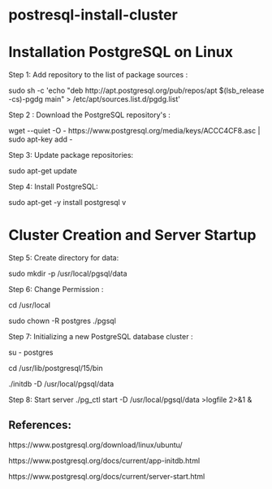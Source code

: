 # postresql-install-cluster
# Installation PostgreSQL on Linux 

<p>Step 1: Add repository to the list of package sources :</p>
<p>sudo sh -c 'echo "deb http://apt.postgresql.org/pub/repos/apt $(lsb_release -cs)-pgdg main" > /etc/apt/sources.list.d/pgdg.list'</p>

<p>Step 2 : Download the PostgreSQL repository's :</p>
<p>wget --quiet -O - https://www.postgresql.org/media/keys/ACCC4CF8.asc | sudo apt-key add - </p>

<p>Step 3: Update package repositories: </p> 
<p>sudo apt-get update </p>

<p>Step 4: Install PostgreSQL:  </p>
<p>sudo apt-get -y install postgresql v
       
# Cluster Creation and Server Startup 

<p>Step 5:  Create directory for data: </p>
<p>sudo mkdir -p /usr/local/pgsql/data </p>

<p>Step 6: Change Permission : </p>
<p>cd /usr/local </p>
<p>sudo chown -R postgres ./pgsql </p>

<p>Step 7: Initializing a new PostgreSQL database cluster :</p>
<p>su - postgres </p>
<p>cd /usr/lib/postgresql/15/bin </p>
<p>./initdb -D /usr/local/pgsql/data </p>

Step 8:  Start server
./pg_ctl start -D /usr/local/pgsql/data >logfile 2>&1 &

<h2>References:</h2>
<p>https://www.postgresql.org/download/linux/ubuntu/ </p>
<p>https://www.postgresql.org/docs/current/app-initdb.html </p> 
<p>https://www.postgresql.org/docs/current/server-start.html </p>
